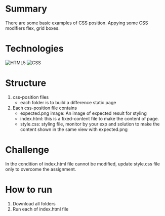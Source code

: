 # Summary

There are some basic examples of CSS position.
Appying some CSS modifiers flex, grid boxes.

# Technologies

![HTML5](https://www.vectorlogo.zone/logos/w3_html5/w3_html5-ar21.svg "HTML5")
![CSS](https://www.vectorlogo.zone/logos/netlifyapp_watercss/netlifyapp_watercss-ar21.svg "CSS")

# Structure

1. css-position files
    - each folder is to build a difference static page
2. Each css-position file contains
    - expected.png image: An image of expected result for styling
    - index.html: this is a fixed-content file to make the content of page.
    - style.css: styling file, monitor by your exp and solution to make the content shown in the same view with expected.png

# Challenge

In the condition of index.html file cannot be modified, update style.css file only to overcome the assignment.

# How to run
1. Download all folders
2. Run each of index.html file

[^1]: Thank you anf have fun.



